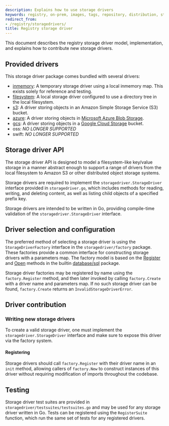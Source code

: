 ```yaml
---
description: Explains how to use storage drivers
keywords: registry, on-prem, images, tags, repository, distribution, storage drivers, advanced
redirect_from:
- /registry/storagedrivers/
title: Registry storage driver
---
```


This document describes the registry storage driver model, implementation, and explains how to contribute new storage drivers.

## Provided drivers

This storage driver package comes bundled with several drivers:

- [inmemory](inmemory.md): A temporary storage driver using a local inmemory map. This exists solely for reference and testing.
- [filesystem](filesystem.md): A local storage driver configured to use a directory tree in the local filesystem.
- [s3](s3.md): A driver storing objects in an Amazon Simple Storage Service (S3) bucket.
- [azure](azure.md): A driver storing objects in [Microsoft Azure Blob Storage](https://azure.microsoft.com/en-us/services/storage/).
- [gcs](gcs.md): A driver storing objects in a [Google Cloud Storage](https://cloud.google.com/storage/) bucket.
- oss: *NO LONGER SUPPORTED*
- swift: *NO LONGER SUPPORTED*

## Storage driver API

The storage driver API is designed to model a filesystem-like key/value storage in a manner abstract enough to support a range of drivers from the local filesystem to Amazon S3 or other distributed object storage systems.

Storage drivers are required to implement the `storagedriver.StorageDriver` interface provided in `storagedriver.go`, which includes methods for reading, writing, and deleting content, as well as listing child objects of a specified prefix key.

Storage drivers are intended to be written in Go, providing compile-time
validation of the `storagedriver.StorageDriver` interface.

## Driver selection and configuration

The preferred method of selecting a storage driver is using the `StorageDriverFactory` interface in the `storagedriver/factory` package. These factories provide a common interface for constructing storage drivers with a parameters map. The factory model is based on the [Register](https://golang.org/pkg/database/sql/#Register) and [Open](https://golang.org/pkg/database/sql/#Open) methods in the builtin [database/sql](https://golang.org/pkg/database/sql) package.

Storage driver factories may be registered by name using the
`factory.Register` method, and then later invoked by calling `factory.Create`
with a driver name and parameters map. If no such storage driver can be found,
`factory.Create` returns an `InvalidStorageDriverError`.

## Driver contribution

### Writing new storage drivers

To create a valid storage driver, one must implement the
`storagedriver.StorageDriver` interface and make sure to expose this driver
via the factory system.

#### Registering

Storage drivers should call `factory.Register` with their driver name in an `init` method, allowing callers of `factory.New` to construct instances of this driver without requiring modification of imports throughout the codebase.

## Testing

Storage driver test suites are provided in
`storagedriver/testsuites/testsuites.go` and may be used for any storage
driver written in Go. Tests can be registered using the `RegisterSuite`
function, which run the same set of tests for any registered drivers.

